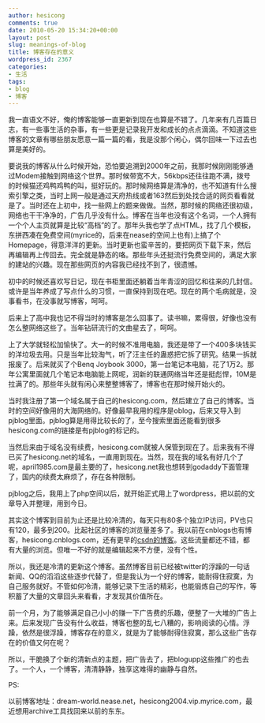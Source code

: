 ```yaml
---
author: hesicong
comments: true
date: 2010-05-20 15:34:20+00:00
layout: post
slug: meanings-of-blog
title: 博客存在的意义
wordpress_id: 2367
categories:
- 生活
tags:
- blog
- 博客
---
```


我一直语文不好，俺的博客能够一直更新到现在也算是不错了。几年来有几百篇日志，有一些事生活的杂事，有一些更是记录我开发和成长的点点滴滴。不知道这些博客的文章有哪些朋友愿意一篇一篇的看，我是没那个闲心，偶尔回味一下过去也算是美好的。

要说我的博客从什么时候开始，恐怕要追溯到2000年之前，我那时候刚刚能够通过Modem接触到网络这个世界。那时候带宽不大，56kbps还往往跑不满，拨号的时候猫还鸡鸭鸡鸭的叫，挺好玩的。那时候网络算是清净的，也不知道有什么搜索引擎之类，当时上网一般是通过天府热线或者163然后到处找合适的网页看看就是了。当时还在上初中，找一些网上的题来做做。当然，那时候的网络还很初级，网络也干干净净的，广告几乎没有什么。博客在当年也没有这个名词，一个人拥有一个个人主页就算是比较“高档”的了。那年头我也学了点HTML，找了几个模板，东拼西凑在免费空间(myrice的，后来在nease的空间上也有)上搞了个Homepage，得意洋洋的更新。当时更新也蛮辛苦的，要把网页下载下来，然后再编辑再上传回去。完全就是静态的咯。那些年头还挺流行免费空间的，满足大家的建站的兴趣。现在那些网页的内容我已经找不到了，很遗憾。

初中的时候还喜欢写日记，现在书柜里面还躺着当年青涩的回忆和往来的几封信。或许是当年养成了写点什么的习惯，一直保持到现在吧。现在的两个毛病就是，没事看书，在没事就写博客，呵呵。

后来上了高中我也记不得当时的博客是怎么回事了。读书嘛，累得很，好像也没有怎么整网络这些了。当年钻研流行的文曲星去了，呵呵。

上了大学就轻松加愉快了。大一的时候不准用电脑，我还是带了一个400多块钱买的洋垃圾去用。只是当年比较淘气，听了汪主任的蛊惑把它拆了研究。结果一拆就报废了。后来就买了个Benq Joybook 3000，第一台笔记本电脑，花了1万2。那年公寓里面就几个笔记本电脑能上网呢，润新的联通网络当年还是挺彪悍，10M是拉满了的。那些年头就有闲心来整整博客了，博客也在那时候开始火的。

当时我注册了第一个域名属于自己的hesicong.com，然后建立了自己的博客。当时的空间好像用的大海网络的。好像最早我用的程序是oblog，后来又导入到pjblog里面。pjblog算是用得比较长的了，至今搜索里面还能看到很多hesicong.com的链接是有pjblog的标记的。

当然后来由于域名没有续费，hesicong.com就被人保管到现在了。后来我有不得已买了hesicong.net的域名，一直用到现在。当然，现在我的域名有好几个了呢，april1985.com是最主要的了，hesicong.net我也想转到godaddy下面管理了，国内的续费太麻烦了，存在各种限制。

pjblog之后，我用上了php空间以后，就开始正式用上了wordpress，把以前的文章导入并整理，用到今日。

其实这个博客到目前为止还是比较冷清的，每天只有80多个独立IP访问，PV也只有120，最多到200。比起社区的博客的浏览量差多了。我以前在cnblogs也有博客，hesicong.cnblogs.com，还有更早的[csdn的博客](http://blog.csdn.net/hesicong)。这些流量都还不错，都有大量的浏览。但唯一不好的就是编辑起来不方便，没有个性。

所以，我还是冷清的更新这个博客。虽然博客目前已经被twitter的浮躁的一句话新闻、QQ的滔滔这些逐步代替了，但是我认为一个好的博客，能耐得住寂寞，为自己服务就好。不管如何冷清，能够记录下生活的精彩，也能锻炼自己的写作，等积蓄了大量的文章回头来看看，才发现其价值所在。

前一个月，为了能够满足自己小小的赚一下广告费的乐趣，便整了一大堆的广告上来。后来发现广告没有什么收益，博客也整的乱七八糟的，影响阅读的心情。浮躁，依然是很浮躁，博客存在的意义，就是为了能够耐得住寂寞，那么这些广告存在的价值又何在呢？

所以，干脆换了个新的清新点的主题，把广告去了，把blogupp这些推广的也去了。一个人，一个博客，清清静静，独享这难得的幽静与自然。

PS:

以前博客地址：dream-world.nease.net，hesicong2004.vip.myrice.com，最近想用archive工具找回来以前的东东。
